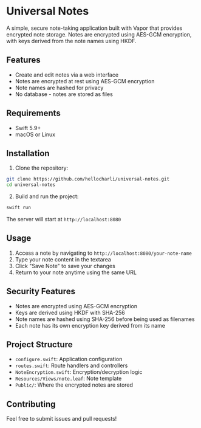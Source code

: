 # Universal Notes

A simple, secure note-taking application built with Vapor that provides encrypted note storage. Notes are encrypted using AES-GCM encryption, with keys derived from the note names using HKDF.

## Features

- Create and edit notes via a web interface
- Notes are encrypted at rest using AES-GCM encryption
- Note names are hashed for privacy
- No database - notes are stored as files

## Requirements

- Swift 5.9+
- macOS or Linux

## Installation

1. Clone the repository:
```bash
git clone https://github.com/hellocharli/universal-notes.git
cd universal-notes
```

2. Build and run the project:
```bash
swift run
```

The server will start at `http://localhost:8080`

## Usage

1. Access a note by navigating to `http://localhost:8080/your-note-name`
2. Type your note content in the textarea
3. Click "Save Note" to save your changes
4. Return to your note anytime using the same URL

## Security Features

- Notes are encrypted using AES-GCM encryption
- Keys are derived using HKDF with SHA-256
- Note names are hashed using SHA-256 before being used as filenames
- Each note has its own encryption key derived from its name

## Project Structure

- `configure.swift`: Application configuration
- `routes.swift`: Route handlers and controllers
- `NoteEncryption.swift`: Encryption/decryption logic
- `Resources/Views/note.leaf`: Note template
- `Public/`: Where the encrypted notes are stored

## Contributing

Feel free to submit issues and pull requests!
